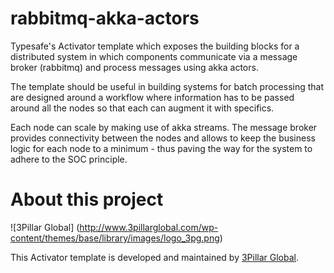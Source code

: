 # rabbitmq-akka-actors

Typesafe's Activator template which exposes the building blocks for a distributed system in which components communicate via a message broker (rabbitmq) and process messages using akka actors.

The template should be useful in building systems for batch processing that are designed around a workflow where information has to be passed around all the nodes so that each can augment it with specifics.

Each node can scale by making use of akka streams. The message broker provides connectivity between the nodes and allows to keep the business logic for each node to a minimum - thus paving the way for the system to adhere to the SOC principle.

# About this project

![3Pillar Global] (http://www.3pillarglobal.com/wp-content/themes/base/library/images/logo_3pg.png)

This Activator template is developed and maintained by [3Pillar Global](http://www.3pillarglobal.com/).
